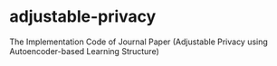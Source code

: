 # adjustable-privacy
The Implementation Code of Journal Paper (Adjustable Privacy using Autoencoder-based Learning Structure)
